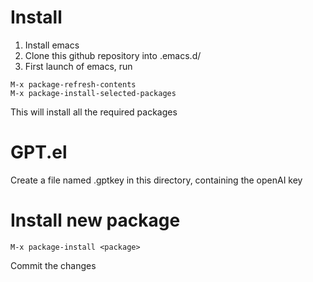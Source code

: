 # Install

1. Install emacs
2. Clone this github repository into .emacs.d/
3. First launch of emacs, run

```
M-x package-refresh-contents
M-x package-install-selected-packages
```

This will install all the required packages

# GPT.el

Create a file named .gptkey in this directory, containing the openAI key

# Install new package

```
M-x package-install <package>
```

Commit the changes
